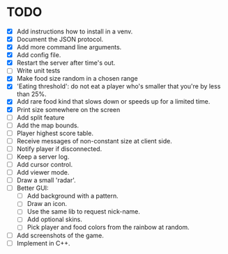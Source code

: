 TODO
====
* [X] Add instructions how to install in a venv.
* [X] Document the JSON protocol.
* [X] Add more command line arguments.
* [X] Add config file.
* [X] Restart the server after time's out.
* [ ] Write unit tests
* [X] Make food size random in a chosen range
* [X] 'Eating threshold': do not eat a player who's smaller that you're by less than 25%.
* [X] Add rare food kind that slows down or speeds up for a limited time.
* [X] Print size somewhere on the screen
* [ ] Add split feature
* [ ] Add the map bounds.
* [ ] Player highest score table.
* [ ] Receive messages of non-constant size at client side.
* [ ] Notify player if disconnected.
* [ ] Keep a server log.
* [ ] Add cursor control.
* [ ] Add viewer mode.
* [ ] Draw a small 'radar'.
* [ ] Better GUI:
  * [ ] Add background with a pattern.
  * [ ] Draw an icon.
  * [ ] Use the same lib to request nick-name.
  * [ ] Add optional skins.
  * [ ] Pick player and food colors from the rainbow at random.
* [ ] Add screenshots of the game.
* [ ] Implement in C++.